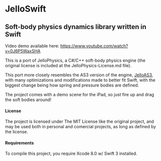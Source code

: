 JelloSwift
==========

Soft-body physics dynamics library written in Swift
----------

Video demo available here: https://www.youtube.com/watch?v=0J6P5WaxSHA

This is a port of JelloPhysics, a C#/C++ soft-body physics engine (the original license is included at the JelloPhysics-License.md file).

This port more closely resembles the AS3 version of the engine, [JelloAS3](http://sourceforge.net/projects/jelloas3/), with many optimizations and modifications made to better fit Swift, with the biggest change being how spring and pressure bodies are defined.

The project comes with a demo scene for the iPad, so just fire up and drag the soft bodies around!

#### License

The project is licensed under The MIT License like the original project, and may be used both in personal and comercial projects, as long as defined by the license.

#### Requirements

To compile this project, you require Xcode 8.0 w/ Swift 3 installed.
